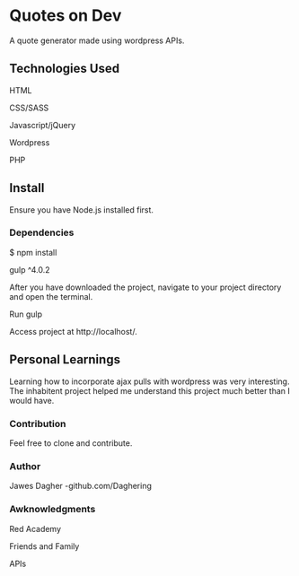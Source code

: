 # Quotes on Dev

A quote generator made using wordpress APIs.


## Technologies Used

HTML

CSS/SASS

Javascript/jQuery

Wordpress

PHP


## Install 

Ensure you have Node.js installed first.

### Dependencies

$ npm install

gulp ^4.0.2

After you have downloaded the project, navigate to your project directory and open the terminal.

Run gulp

Access project at http://localhost/.
 

## Personal Learnings

Learning how to incorporate ajax pulls with wordpress was very interesting. The inhabitent project helped me understand this project much better than I would have. 


### Contribution

Feel free to clone and contribute.


### Author

Jawes Dagher -github.com/Daghering


### Awknowledgments

Red Academy

Friends and Family

APIs
